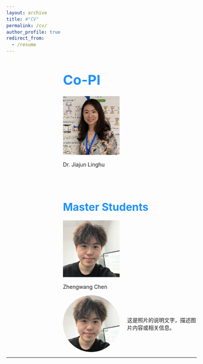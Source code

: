 ```yaml
---
layout: archive
title: #"CV"
permalink: /cv/
author_profile: true
redirect_from:
  - /resume
---
```


<div style="margin-left: 150px;">  
<span style="line-height: 1; font-size:18px"> <h1 style="color:	#1E90FF;">Co-PI</h1> </span> 
<img src="../images/lh.png" alt="Dr.Jiajun Linghu" width="150" height="155" />  
 <p class="name">Dr. Jiajun Linghu</p>  
 
    
  <br /> <br /> 

  
<span style="line-height: 1; font-size:18px"> <h1 style="color:	#1E90FF;">Master Students</h1> </span> 


<img src="../images/zw.png" alt="Zhengwang Chen" width="150" height="150" />  
<p class="name">Zhengwang Chen</p>  

<div style="display: flex; align-items: center;">
  <img src="../images/zw.png" alt="zw" style="width: 150px; height: 150px; margin-right: 20px; border-radius: 50%;">
  <p>这是照片的说明文字，描述图片内容或相关信息。</p>
</div>

</div>




  
---

